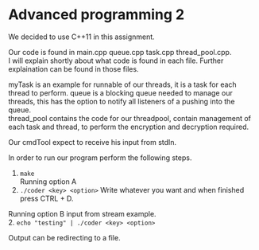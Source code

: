 # Advanced programming 2
We decided to use C++11 in this assignment. 
 
Our code is found in main.cpp queue.cpp task.cpp thread_pool.cpp.  
I will explain shortly about what code is found in each file. Further explaination can be found in those files.  

myTask is an example for runnable of our threads, it is a task for each thread to perform.
queue is a blocking queue needed to manage our threads, this has the option to notify all listeners of a pushing into the queue.  
thread_pool contains the code for our threadpool, contain management of each task and thread, to perform the encryption and decryption required.  

Our cmdTool expect to receive his input from stdIn.  

In order to run our program perform the following steps.
1. ```make```   
Running option A
2. ```./coder <key> <option>```
Write whatever you want and when finished press CTRL + D.  

Running option B 
input from stream example.  
2. ```echo "testing" | ./coder <key> <option>```

Output can be redirecting to a file.  

